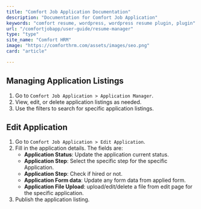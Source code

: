 ```yaml
---
title: "Comfort Job Application Documentation"
description: "Documentation for Comfort Job Application"
keywords: "comfort resume, wordpress, wordpress resume plugin, plugin"
url: "/comfortjobapp/user-guide/resume-manager"
type: "type"
site_name: "Comfort HRM"
image: "https://comforthrm.com/assets/images/seo.png"
card: "article"

---
```


## Managing Application Listings

1. Go to `Comfort Job Application > Application Manager`.
2. View, edit, or delete application listings as needed.
3. Use the filters to search for specific application listings.

## Edit Application

1. Go to `Comfort Job Application > Edit Application`.
2. Fill in the application details. The fields are:
   - **Application Status**: Update the application current status.
   - **Application Step**: Select the specific step for the specific Application.
   - **Application Step**: Check if hired or not.
   - **Application Form data**: Update any form data from applied form.
   - **Application File Upload**: upload/edit/delete a file from edit page for the specific application.
4. Publish the application listing.
